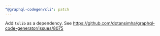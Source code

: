 ```yaml
---
"@graphql-codegen/cli": patch
---
```


Add `tslib` as a dependency. See https://github.com/dotansimha/graphql-code-generator/issues/8075

